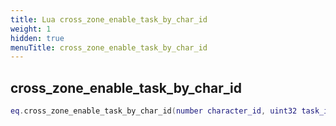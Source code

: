 ```yaml
---
title: Lua cross_zone_enable_task_by_char_id
weight: 1
hidden: true
menuTitle: cross_zone_enable_task_by_char_id
---
```

## cross_zone_enable_task_by_char_id
```lua
eq.cross_zone_enable_task_by_char_id(number character_id, uint32 task_id) -- void
```
